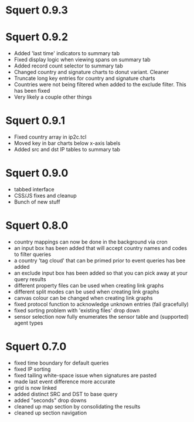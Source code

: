 # Squert 0.9.3




# Squert 0.9.2

* Added 'last time' indicators to summary tab
* Fixed display logic when viewing spans on summary tab
* Added record count selector to summary tab
* Changed country and signature charts to donut variant. Cleaner
* Truncate long key entries for country and signature charts
* Countries were not being filtered when added to the exclude filter. This has been fixed
* Very likely a couple other things

# Squert 0.9.1

* Fixed country array in ip2c.tcl
* Moved key in bar charts below x-axis labels
* Added src and dst IP tables to summary tab


# Squert 0.9.0

* tabbed interface
* CSS/JS fixes and cleanup
* Bunch of new stuff


# Squert 0.8.0

* country mappings can now be done in the background via cron
* an input box has been added that will accept country names and codes to filter queries
* a country 'tag cloud' that can be primed prior to event queries has bee added
* an exclude input box has been added so that you can pick away at your query results
* different property files can be used when creating link graphs
* different split modes can be used when creating link graphs
* canvas colour can be changed when creating link graphs
* fixed protocol function to acknowledge unknown entries (fail gracefully)
* fixed sorting problem with 'existing files' drop down
* sensor selection now fully enumerates the sensor table and (supported) agent types


# Squert 0.7.0

* fixed time boundary for default queries
* fixed IP sorting
* fixed tailing white-space issue when signatures are pasted
* made last event difference more accurate
* grid is now linked
* added distinct SRC and DST to base query
* added "seconds" drop downs
* cleaned up map section by consolidating the results
* cleaned up section navigation
